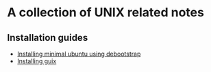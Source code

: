# A collection of UNIX related notes

## Installation guides
- [Installing minimal ubuntu using debootstrap](ubuntu.md)
- [Installing guix](guix.md)
